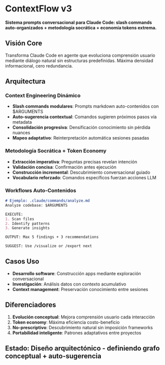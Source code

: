 # ContextFlow v3

**Sistema prompts conversacional para Claude Code: slash commands auto-organizados + metodología socrática + economía tokens extrema.**

## Visión Core
Transforma Claude Code en agente que evoluciona comprensión usuario mediante diálogo natural sin estructuras predefinidas. Máxima densidad informacional, cero redundancia.

## Arquitectura

### Context Engineering Dinámico
- **Slash commands modulares**: Prompts markdown auto-contenidos con $ARGUMENTS
- **Auto-sugerencia contextual**: Comandos sugieren próximos pasos vía metadata
- **Consolidación progresiva**: Densificación conocimiento sin pérdida nuances
- **Mapeo adaptativo**: Reinterpretación automática sesiones pasadas

### Metodología Socrática + Token Economy
- **Extracción imperativa**: Preguntas precisas revelan intención  
- **Validación concisa**: Confirmación antes ejecución
- **Construcción incremental**: Descubrimiento conversacional guiado
- **Vocabulario reforzado**: Comandos específicos fuerzan acciones LLM

### Workflows Auto-Contenidos
```markdown
# Ejemplo: .claude/commands/analyze.md
Analyze codebase: $ARGUMENTS

EXECUTE:
1. Scan files
2. Identify patterns
3. Generate insights  

OUTPUT: Max 5 findings + 3 recommendations

SUGGEST: Use /visualize or /export next
```

## Casos Uso
- **Desarrollo software**: Construcción apps mediante exploración conversacional
- **Investigación**: Análisis datos con contexto acumulativo  
- **Context management**: Preservación conocimiento entre sesiones

## Diferenciadores
1. **Evolución conceptual**: Mejora comprensión usuario cada interacción
2. **Token economy**: Máxima eficiencia costo-beneficio
3. **No-prescriptivo**: Descubrimiento natural sin imposición frameworks
4. **Portabilidad inteligente**: Patrones adaptativos entre proyectos

## Estado: Diseño arquitectónico - definiendo grafo conceptual + auto-sugerencia